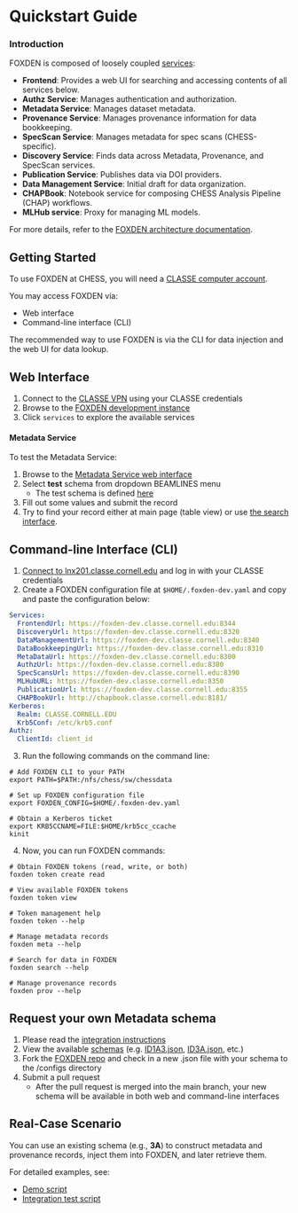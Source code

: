 # Quickstart Guide

### Introduction

FOXDEN is composed of loosely coupled [services](https://github.com/orgs/CHESSComputing/repositories):  
- **Frontend**: Provides a web UI for searching and accessing contents of all services below.  
- **Authz Service**: Manages authentication and authorization.  
- **Metadata Service**: Manages dataset metadata.
- **Provenance Service**: Manages provenance information for data bookkeeping.
- **SpecScan Service**: Manages metadata for spec scans (CHESS-specific).  
- **Discovery Service**: Finds data across Metadata, Provenance, and SpecScan services.  
- **Publication Service**: Publishes data via DOI providers.  
- **Data Management Service**: Initial draft for data organization.  
- **CHAPBook**: Notebook service for composing CHESS Analysis Pipeline (CHAP) workflows.  
- **MLHub service**: Proxy for managing ML models.  

For more details, refer to the [FOXDEN architecture documentation](/docs/infrastructure.md).  

## **Getting Started**
To use FOXDEN at CHESS, you will need a [CLASSE computer account](https://wiki.classe.cornell.edu/Computing/WebHome).

You may access FOXDEN via:
- Web interface
- Command-line interface (CLI)

The recommended way to use FOXDEN is via the CLI for data injection and the web UI for data lookup.

## **Web Interface** 
1. Connect to the [CLASSE VPN](https://wiki.classe.cornell.edu/Computing/ClasseVPN) using your CLASSE credentials
2. Browse to the [FOXDEN development instance](https://foxden-dev.classe.cornell.edu:8344)
3. Click `services` to explore the available services

#### **Metadata Service**
To test the Metadata Service:
1. Browse to the [Metadata Service web interface](https://foxden-dev.classe.cornell.edu:8344/meta)
2. Select **test** schema from dropdown BEAMLINES menu
    - The test schema is defined [here](https://github.com/CHESSComputing/FOXDEN/blob/main/configs/test.json)
4. Fill out some values and submit the record
5. Try to find your record either at main page (table view) or use [the search interface](https://foxden-dev.classe.cornell.edu:8344/search).

## **Command-line Interface (CLI)**
1. [Connect to lnx201.classe.cornell.edu](https://wiki.classe.cornell.edu/Computing/LinuxSupport) and log in with your CLASSE credentials
2. Create a FOXDEN configuration file at `$HOME/.foxden-dev.yaml` and copy and paste the configuration below:

```yaml
Services:
  FrontendUrl: https://foxden-dev.classe.cornell.edu:8344
  DiscoveryUrl: https://foxden-dev.classe.cornell.edu:8320
  DataManagementUrl: https://foxden-dev.classe.cornell.edu:8340
  DataBookkeepingUrl: https://foxden-dev.classe.cornell.edu:8310
  MetaDataUrl: https://foxden-dev.classe.cornell.edu:8300
  AuthzUrl: https://foxden-dev.classe.cornell.edu:8380
  SpecScansUrl: https://foxden-dev.classe.cornell.edu:8390
  MLHubURL: https://foxden-dev.classe.cornell.edu:8350
  PublicationUrl: https://foxden-dev.classe.cornell.edu:8355
  CHAPBookUrl: http://chapbook.classe.cornell.edu:8181/
Kerberos:
  Realm: CLASSE.CORNELL.EDU
  Krb5Conf: /etc/krb5.conf
Authz:
  ClientId: client_id
```

3. Run the following commands on the command line:

```
# Add FOXDEN CLI to your PATH
export PATH=$PATH:/nfs/chess/sw/chessdata

# Set up FOXDEN configuration file
export FOXDEN_CONFIG=$HOME/.foxden-dev.yaml

# Obtain a Kerberos ticket
export KRB5CCNAME=FILE:$HOME/krb5cc_ccache
kinit
```

4. Now, you can run FOXDEN commands:

```
# Obtain FOXDEN tokens (read, write, or both)
foxden token create read

# View available FOXDEN tokens
foxden token view

# Token management help
foxden token --help

# Manage metadata records
foxden meta --help

# Search for data in FOXDEN
foxden search --help

# Manage provenance records
foxden prov --help
```

## **Request your own Metadata schema**
1. Please read the [integration instructions](/docs/integration.md)
2. View the available [schemas](/configs) (e.g. [ID1A3.json](/configs/ID1A3.json), [ID3A.json](/configs/ID3A.json), etc.)
3. Fork the [FOXDEN repo](/) and check in a new .json file with your schema to the /configs directory
4. Submit a pull request
    - After the pull request is merged into the main branch, your new schema will be available in both web and command-line interfaces

## **Real-Case Scenario**  
You can use an existing schema (e.g., **3A**) to construct metadata and provenance records, inject them into FOXDEN, and later retrieve them.  

For detailed examples, see:  
- [Demo script](https://github.com/CHESSComputing/gotools/blob/main/foxden/test/demo.sh)  
- [Integration test script](https://github.com/CHESSComputing/gotools/blob/main/foxden/test/run.sh)  
